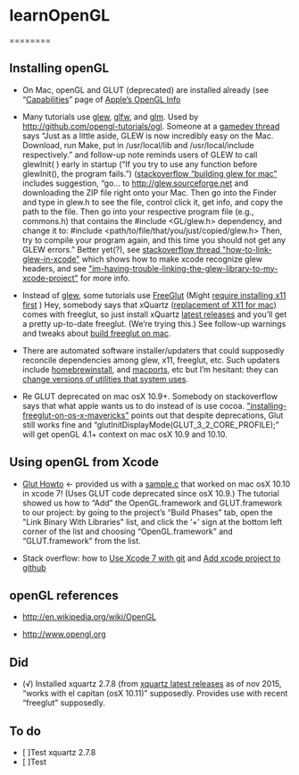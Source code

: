 # learnOpenGL
========

Installing openGL
--------
* On Mac, openGL and GLUT (deprecated) are installed already (see “[Capabilities](http://developer.apple.com/opengl/capabilities/index.html)” page of [Apple’s OpenGL Info](http://developer.apple.com/library/mac/documentation/GraphicsImaging/Conceptual/OpenGL-MacProgGuide/opengl_intro/opengl_intro.html)

* Many tutorials use [glew](http://glew.sourceforge.net), [glfw](http://www.glfw.org/), and [glm](http://glm.g-truc.net/). Used by http://github.com/opengl-tutorials/ogl. Someone at a [gamedev thread](http://www.gamedev.net/topic/561579-is-glew-necessary-to-use-shaders-solved-not-necessary/) says “Just as a little aside, GLEW is now incredibly easy on the Mac. Download, run Make, put in /usr/local/lib and /usr/local/include respectively.” and follow-up note reminds users of GLEW to call glewInit( ) early in startup (“If you try to use any function before glewInit(), the program fails.”) ([stackoverflow “building glew for mac”](http://stackoverflow.com/questions/12229714/building-glew-for-mac-osx) includes suggestion, “go... to http://glew.sourceforge.net and downloading the ZIP file right onto your Mac. Then go into the Finder and type in glew.h to see the file, control click it, get info, and copy the path to the file. Then go into your respective program file (e.g., commons.h) that contains the #include <GL/glew.h> dependency, and change it to: #include <path/to/file/that/you/just/copied/glew.h>  Then, try to compile your program again, and this time you should not get any GLEW errors.” Better yet(?), see [stackoverflow thread "how-to-link-glew-in-xcode"](http://stackoverflow.com/questions/17600917/how-to-link-glew-in-xcode) which shows how to make xcode recognize glew headers, and see ["im-having-trouble-linking-the-glew-library-to-my-xcode-project"](http://stackoverflow.com/questions/3072293/im-having-trouble-linking-the-glew-library-to-my-xcode-project) for more info.

* Instead of [glew](http://glew.sourceforge.net), some tutorials use [FreeGlut](http://freeglut.sourceforge.net) (Might [require installing x11 first](http://sourceforge.net/p/freeglut/bugs/215/) ) Hey, somebody says that xQuartz ([replacement of X11 for mac](http://support.apple.com/en-us/HT201341)) comes with freeglut, so just install xQuartz [latest releases](http://xquartz.macosforge.org/trac/wiki/Releases) and you’ll get a pretty up-to-date freeglut. (We’re trying this.) See follow-up warnings and tweaks about [build freeglut on mac](http://stackoverflow.com/questions/9149133/is-it-possible-to-build-freeglut-on-mac-os-x).

* There are automated software installer/updaters that could supposedly reconcile dependencies among glew, x11, freeglut, etc. Such updaters include [homebrew](http://brew.sh)[install](http://stackoverflow.com/questions/20381128/how-to-install-homebrew-on-mac-osx), and [macports](http://www.macports.org/), etc but I’m hesitant: they can [change versions of utilities that system uses](http://discussions.apple.com/thread/4337315?start=0&tstart=0).

* Re GLUT deprecated on mac osX 10.9+. Somebody on stackoverflow says that what apple wants us to do instead of  is use cocoa.  ["installing-freeglut-on-os-x-mavericks"](http://stackoverflow.com/questions/19648087/installing-freeglut-on-os-x-mavericks) points out that despite deprecations, Glut still works fine and “glutInitDisplayMode(GLUT\_3\_2\_CORE_PROFILE);” will get openGL 4.1+ context on mac osX 10.9 and 10.10. 


Using openGL from Xcode
--------
* [Glut Howto](http://web.eecs.umich.edu/~sugih/courses/eecs487/glut-howto/) <- provided us with a [sample.c](http://web.eecs.umich.edu/%7Esugih/courses/eecs487/glut-howto/sample.c) that worked on mac osX 10.10 in xcode 7! (Uses GLUT code deprecated since osX 10.9.) The tutorial showed us how to “Add” the OpenGL.framework and GLUT.framework to our project: by going to the project’s “Build Phases” tab, open the "Link Binary With Libraries" list, and click the ‘+’ sign at the bottom left corner of the list and choosing “OpenGL.framework” and “GLUT.framework” from the list.

* Stack overflow: how to [Use Xcode 7 with git](http://stackoverflow.com/questions/5383609/using-git-with-an-existing-xcode-project/32498035) and [Add xcode project to github](http://stackoverflow.com/questions/12698482/add-xcode-project-to-github-repo) 

openGL references
--------
* http://en.wikipedia.org/wiki/OpenGL

* http://www.opengl.org


Did
----------
* (√) Installed xquartz 2.7.8 (from [xquartz latest releases](http://xquartz.macosforge.org/trac/wiki/Releases) as of nov 2015, “works with el capitan (osX 10.11)” supposedly. Provides use with recent “freeglut” supposedly.

To do
---------
* [ ]Test xquartz 2.7.8
* [ ]Test 
